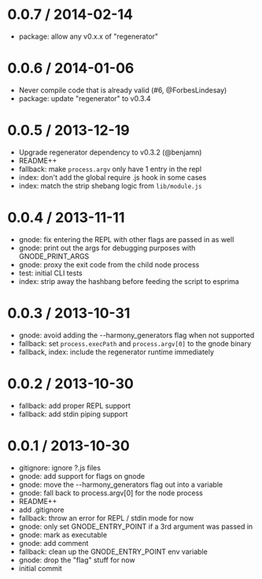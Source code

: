 
0.0.7 / 2014-02-14
==================

  * package: allow any v0.x.x of "regenerator"

0.0.6 / 2014-01-06
==================

  * Never compile code that is already valid (#6, @ForbesLindesay)
  * package: update "regenerator" to v0.3.4

0.0.5 / 2013-12-19
==================

  * Upgrade regenerator dependency to v0.3.2 (@benjamn)
  * README++
  * fallback: make `process.argv` only have 1 entry in the repl
  * index: don't add the global require .js hook in some cases
  * index: match the strip shebang logic from `lib/module.js`

0.0.4 / 2013-11-11
==================

 * gnode: fix entering the REPL with other flags are passed in as well
 * gnode: print out the args for debugging purposes with GNODE_PRINT_ARGS
 * gnode: proxy the exit code from the child node process
 * test: initial CLI tests
 * index: strip away the hashbang before feeding the script to esprima

0.0.3 / 2013-10-31
==================

  * gnode: avoid adding the --harmony_generators flag when not supported
  * fallback: set `process.execPath` and `process.argv[0]` to the gnode binary
  * fallback, index: include the regenerator runtime immediately

0.0.2 / 2013-10-30
==================

  * fallback: add proper REPL support
  * fallback: add stdin piping support

0.0.1 / 2013-10-30
==================

  * gitignore: ignore ?.js files
  * gnode: add support for flags on gnode
  * gnode: move the --harmony_generators flag out into a variable
  * gnode: fall back to process.argv[0] for the node process
  * README++
  * add .gitignore
  * fallback: throw an error for REPL / stdin mode for now
  * gnode: only set GNODE_ENTRY_POINT if a 3rd argument was passed in
  * gnode: mark as executable
  * gnode: add comment
  * fallback: clean up the GNODE_ENTRY_POINT env variable
  * gnode: drop the "flag" stuff for now
  * initial commit
